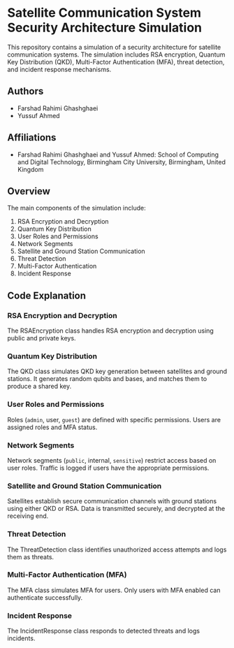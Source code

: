 # Satellite Communication System Security Architecture Simulation

This repository contains a simulation of a security architecture for satellite communication systems. The simulation includes RSA encryption, Quantum Key Distribution (QKD), Multi-Factor Authentication (MFA), threat detection, and incident response mechanisms.

## Authors

- Farshad Rahimi Ghashghaei
- Yussuf Ahmed

## Affiliations

- Farshad Rahimi Ghashghaei and Yussuf Ahmed: School of Computing and Digital Technology, Birmingham City University, Birmingham, United Kingdom

## Overview

The main components of the simulation include:

1. RSA Encryption and Decryption
2. Quantum Key Distribution
3. User Roles and Permissions
4. Network Segments
5. Satellite and Ground Station Communication
6. Threat Detection
7. Multi-Factor Authentication
8. Incident Response

## Code Explanation

### RSA Encryption and Decryption

The RSAEncryption class handles RSA encryption and decryption using public and private keys.

### Quantum Key Distribution

The QKD class simulates QKD key generation between satellites and ground stations. It generates random qubits and bases, and matches them to produce a shared key.

### User Roles and Permissions

Roles (`admin`, user, `guest`) are defined with specific permissions. Users are assigned roles and MFA status.

### Network Segments

Network segments (`public`, internal, `sensitive`) restrict access based on user roles. Traffic is logged if users have the appropriate permissions.

### Satellite and Ground Station Communication

Satellites establish secure communication channels with ground stations using either QKD or RSA. Data is transmitted securely, and decrypted at the receiving end.

### Threat Detection

The ThreatDetection class identifies unauthorized access attempts and logs them as threats.

### Multi-Factor Authentication (MFA)

The MFA class simulates MFA for users. Only users with MFA enabled can authenticate successfully.

### Incident Response

The IncidentResponse class responds to detected threats and logs incidents.
